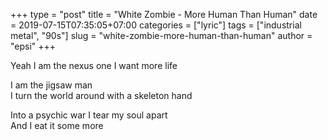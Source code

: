 +++
type       = "post"
title      = "White Zombie - More Human Than Human"
date       = 2019-07-15T07:35:05+07:00
categories = ["lyric"]
tags       = ["industrial metal", "90s"]
slug       = "white-zombie-more-human-than-human"
author     = "epsi"
+++

Yeah I am the nexus one I want more life
<!--more-->

I am the jigsaw man\
I turn the world around with a skeleton hand

Into a psychic war I tear my soul apart\
And I eat it some more
